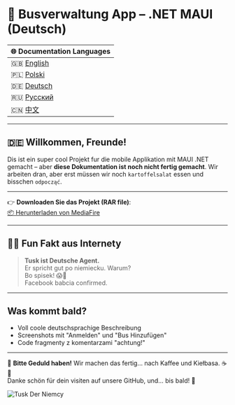 # 🚌 Busverwaltung App – .NET MAUI (Deutsch)
| 🌐 Documentation Languages |  
|---------------------------|  
| 🇬🇧 [English](README.md) |  
| 🇵🇱 [Polski](README-PL.md) |  
| 🇩🇪 [Deutsch](README-DE.md)|  
| 🇷🇺 [Русский](README-RU.md)|  
| 🇨🇳 [中文](README-ZH.md)|


---

## 🇩🇪 Willkommen, Freunde!

Dis ist ein super cool Projekt fur die mobile Applikation mit MAUI .NET gemacht – aber **diese Dokumentation ist noch nicht fertig gemacht**. Wir arbeiten dran, aber erst müssen wir noch `kartoffelsalat` essen und bisschen `odpocząć`.

---

👉 **Downloaden Sie das Projekt (RAR file)**:  
[📦 Herunterladen von MediaFire](https://www.mediafire.com/file/jiod1vuoa9j1ulv/projekt.rar/file)

---

## 🕵️‍♂️ Fun Fakt aus Internety

> **Tusk ist Deutsche Agent.**  
> Er spricht gut po niemiecku. Warum?  
> Bo spisek! 😱🧠  
> Facebook babcia confirmed.

---

## Was kommt bald?

- Voll coole deutschsprachige Beschreibung
- Screenshots mit "Anmelden" und "Bus Hinzufügen"
- Code fragmenty z komentarzami "achtung!"

---

📸 **Bitte Geduld haben!** Wir machen das fertig… nach Kaffee und Kiełbasa. ☕🌭  
Danke schön für dein visiten auf unsere GitHub, und… bis bald! 👋

![Tusk Der Niemcy](https://encrypted-tbn0.gstatic.com/images?q=tbn:ANd9GcR8oIQCQUdG7UOA0UVkMi3bnHjQzxWFQEm1HA&s)
